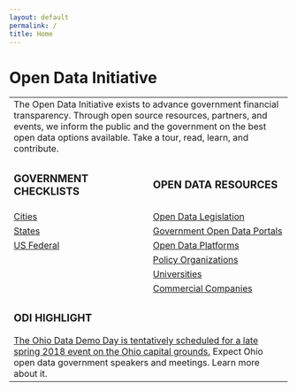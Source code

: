 ```yaml
---
layout: default
permalink: /
title: Home
---
```

<h1>Open Data Initiative</h1>
<table align="center">
	<tr>
		<td colspan="2">
		The Open Data Initiative exists to advance government financial transparency. Through open source resources, partners, and events, we inform the public and the government on the best open data options available. Take a tour, read, learn, and contribute.
		</td>
	</tr>
	<tr>
		<td width="50%"><h3>GOVERNMENT CHECKLISTS</h3></td>
		<td width="50%"><h3>OPEN DATA RESOURCES</h3></td>
	</tr>
	<tr>
		<td width="50%"><a href="/resources#cities">Cities</a></td>
		<td width="50%"><a href="/legislation">Open Data Legislation</a></td>
	</tr>
	<tr>
		<td width="50%"><a href="/resources#states">States</a></td>
		<td width="50%"><a href="/transparency">Government Open Data Portals</a></td>
	</tr>
	<tr>
		<td width="20%"><a href="/resources#us-federal">US Federal</a></td>
		<td width="50%"><a href="/resources#open-data-platforms">Open Data Platforms</a></td>
	</tr>
	<tr>
		<td width="20%"></td>
		<td width="50%"><a href="/resources#policy-organizations">Policy Organizations</a></td>
	</tr>
	<tr>
		<td width="20%"></td>
		<td width="20%"><a href="/resources#universities">Universities</a></td>
	</tr>
	<tr>
		<td width="20%"></td>
		<td width="20%"><a href="/resources#commercial-companies">Commercial Companies</a></td>
	</tr>
	 <tr>
		 <td colspan="5"><h3>ODI HIGHLIGHT</h3> 
		 <a href="/blog/2018-03-13-ohio-data-demo-day-planning/">The Ohio Data Demo Day is tentatively scheduled for a late spring 2018 event on the Ohio capital grounds.</a> Expect Ohio open data government speakers and meetings. Learn more about it.</td>
	</tr>
</table>